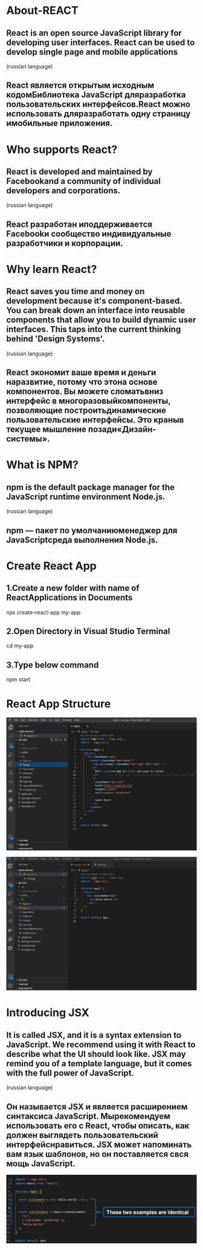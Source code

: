 # About-REACT

## React is an open source JavaScript library for developing user interfaces. React can be used to develop single page and mobile applications

(russian language)
## React является открытым исходным кодомБиблиотека JavaScript дляразработка пользовательских интерфейсов.React можно использовать дляразработать одну страницу имобильные приложения.


# Who supports React?

## React is developed and maintained by Facebookand a community of individual developers and corporations.

(russian language)
## React разработан иподдерживается Facebookи сообщество индивидуальные разработчики и корпорации.


# Why learn React?

## React saves you time and money on development because it's component-based. You can break down an interface into reusable components that allow you to build dynamic user interfaces. This taps into the current thinking behind 'Design Systems'.

(russian language)
## React экономит ваше время и деньги наразвитие, потому что этона основе компонентов. Вы можете сломатьвниз интерфейс в многоразовыйкомпоненты, позволяющие построитьдинамические пользовательские интерфейсы. Это краныв текущее мышление позади«Дизайн-системы».


# What is NPM?

## npm is the default package manager for the JavaScript runtime environment Node.js.

(russian language)
## npm — пакет по умолчаниюменеджер для JavaScriptсреда выполнения Node.js.


# Create React App

## 1.Create a new folder with name of ReactApplications in Documents
npx create-react-app my-app
## 2.Open Directory in Visual Studio Terminal
cd my-app
## 3.Type below command
npm start


# React App Structure

![](./%D0%A1%D0%BD%D0%B8%D0%BC%D0%BE%D0%BA%20%D1%8D%D0%BA%D1%80%D0%B0%D0%BD%D0%B0%202023-02-14%20153815.jpg)

![](./%D0%A1%D0%BD%D0%B8%D0%BC%D0%BE%D0%BA%20%D1%8D%D0%BA%D1%80%D0%B0%D0%BD%D0%B0%202023-02-14%20153929.jpg)

# Introducing JSX

## It is called JSX, and it is a syntax extension to JavaScript. We recommend using it with React to describe what the UI should look like. JSX may remind you of a template language, but it comes with the full power of JavaScript.

(russian language)
## Он называется JSX и является расширением синтаксиса JavaScript. Мырекомендуем использовать его с React, чтобы описать, как должен выглядеть пользовательский интерфейснравиться. JSX может напоминать вам язык шаблонов, но он поставляется свся мощь JavaScript.

![](./1.jpg)








